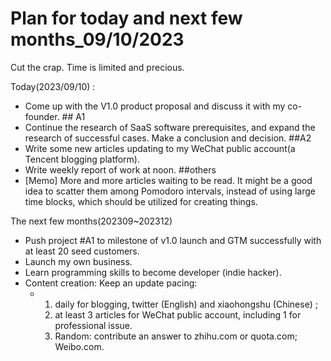 # Plan for today and next few months_09/10/2023

Cut the crap. Time is limited and precious.

Today(2023/09/10) :

- Come up with the V1.0 product proposal and discuss it with my co-founder. ## A1
- Continue the research of SaaS software prerequisites, and expand the research of successful cases. Make a conclusion and decision. ##A2
- Write some new articles updating to my WeChat public account(a Tencent blogging platform).
- Write weekly report of work at noon. ##others
- [Memo] More and more articles waiting to be read. It might be a good idea to scatter them among Pomodoro intervals, instead of using large time blocks, which should be utilized for creating things.



The next few months(202309~202312)

- Push project #A1 to milestone of v1.0 launch and GTM successfully with at least 20 seed customers.
- Launch my own business.
- Learn programming skills to become developer (indie hacker).
- Content creation: Keep an update pacing:
  - 1) daily for blogging, twitter (English) and xiaohongshu (Chinese) ;
    2) at least 3 articles for WeChat public account, including 1 for professional issue.
    3) Random: contribute an answer to zhihu.com or quota.com; Weibo.com.